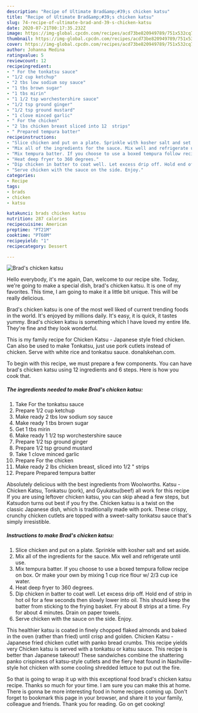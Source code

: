 ```yaml
---
description: "Recipe of Ultimate Brad&amp;#39;s chicken katsu"
title: "Recipe of Ultimate Brad&amp;#39;s chicken katsu"
slug: 74-recipe-of-ultimate-brad-and-39-s-chicken-katsu
date: 2020-07-21T00:17:35.232Z
image: https://img-global.cpcdn.com/recipes/acd73be820949789/751x532cq70/brads-chicken-katsu-recipe-main-photo.jpg
thumbnail: https://img-global.cpcdn.com/recipes/acd73be820949789/751x532cq70/brads-chicken-katsu-recipe-main-photo.jpg
cover: https://img-global.cpcdn.com/recipes/acd73be820949789/751x532cq70/brads-chicken-katsu-recipe-main-photo.jpg
author: Johanna Medina
ratingvalue: 5
reviewcount: 12
recipeingredient:
- " For the tonkatsu sauce"
- "1/2 cup ketchup"
- "2 tbs low sodium soy sauce"
- "1 tbs brown sugar"
- "1 tbs mirin"
- "1 1/2 tsp worchestershire sauce"
- "1/2 tsp ground ginger"
- "1/2 tsp ground mustard"
- "1 clove minced garlic"
- " For the chicken"
- "2 lbs chicken breast sliced into 12  strips"
- " Prepared tempura batter"
recipeinstructions:
- "Slice chicken and put on a plate. Sprinkle with kosher salt and set aside."
- "Mix all of the ingredients for the sauce. Mix well and refrigerate until use."
- "Mix tempura batter. If you choose to use a boxed tempura follow recipe on box. Or make your own by mixing 1 cup rice flour w/ 2/3 cup ice water."
- "Heat deep fryer to 360 degrees."
- "Dip chicken in batter to coat well. Let excess drip off. Hold end of strip in hot oil for a few seconds then slowly lower into oil. This should keep the batter from sticking to the frying basket. Fry about 8 strips at a time. Fry for about 4 minutes. Drain on paper towels."
- "Serve chicken with the sauce on the side. Enjoy."
categories:
- Recipe
tags:
- brads
- chicken
- katsu

katakunci: brads chicken katsu 
nutrition: 287 calories
recipecuisine: American
preptime: "PT21M"
cooktime: "PT60M"
recipeyield: "1"
recipecategory: Dessert

---
```



![Brad&#39;s chicken katsu](https://img-global.cpcdn.com/recipes/acd73be820949789/751x532cq70/brads-chicken-katsu-recipe-main-photo.jpg)

Hello everybody, it's me again, Dan, welcome to our recipe site. Today, we're going to make a special dish, brad&#39;s chicken katsu. It is one of my favorites. This time, I am going to make it a little bit unique. This will be really delicious.

Brad&#39;s chicken katsu is one of the most well liked of current trending foods in the world. It's enjoyed by millions daily. It's easy, it is quick, it tastes yummy. Brad&#39;s chicken katsu is something which I have loved my entire life. They're fine and they look wonderful.

This is my family recipe for Chicken Katsu - Japanese style fried chicken. Can also be used to make Tonkatsu, just use pork cutlets instead of chicken. Serve with white rice and tonkatsu sauce. donalskehan.com.


To begin with this recipe, we must prepare a few components. You can have brad&#39;s chicken katsu using 12 ingredients and 6 steps. Here is how you cook that.

<!--inarticleads1-->

##### The ingredients needed to make Brad&#39;s chicken katsu:

1. Take  For the tonkatsu sauce
1. Prepare 1/2 cup ketchup
1. Make ready 2 tbs low sodium soy sauce
1. Make ready 1 tbs brown sugar
1. Get 1 tbs mirin
1. Make ready 1 1/2 tsp worchestershire sauce
1. Prepare 1/2 tsp ground ginger
1. Prepare 1/2 tsp ground mustard
1. Take 1 clove minced garlic
1. Prepare  For the chicken
1. Make ready 2 lbs chicken breast, sliced into 1/2 &#34; strips
1. Prepare  Prepared tempura batter


Absolutely delicious with the best ingredients from Woolworths. Katsu - Chicken Katsu, Tonkatsu (pork), and Gyukatsu(beef) all work for this recipe If you are using leftover chicken katsu, you can skip ahead a few steps, but Katsudon turns out best if you fry the. Chicken katsu is a twist on the classic Japanese dish, which is traditionally made with pork. These crispy, crunchy chicken cutlets are topped with a sweet-salty tonkatsu sauce that&#39;s simply irresistible. 

<!--inarticleads2-->

##### Instructions to make Brad&#39;s chicken katsu:

1. Slice chicken and put on a plate. Sprinkle with kosher salt and set aside.
1. Mix all of the ingredients for the sauce. Mix well and refrigerate until use.
1. Mix tempura batter. If you choose to use a boxed tempura follow recipe on box. Or make your own by mixing 1 cup rice flour w/ 2/3 cup ice water.
1. Heat deep fryer to 360 degrees.
1. Dip chicken in batter to coat well. Let excess drip off. Hold end of strip in hot oil for a few seconds then slowly lower into oil. This should keep the batter from sticking to the frying basket. Fry about 8 strips at a time. Fry for about 4 minutes. Drain on paper towels.
1. Serve chicken with the sauce on the side. Enjoy.


This healthier katsu is coated in finely chopped flaked almonds and baked in the oven (rather than fried) until crisp and golden. Chicken Katsu - Japanese fried chicken cutlet with panko bread crumbs. This recipe yields very Chicken katsu is served with a tonkatsu or katsu sauce. This recipe is better than Japanese takeout! These sandwiches combine the shattering panko crispiness of katsu-style cutlets and the fiery heat found in Nashville-style hot chicken with some cooling shredded lettuce to put out the fire. 

So that is going to wrap it up with this exceptional food brad&#39;s chicken katsu recipe. Thanks so much for your time. I am sure you can make this at home. There is gonna be more interesting food in home recipes coming up. Don't forget to bookmark this page in your browser, and share it to your family, colleague and friends. Thank you for reading. Go on get cooking!
